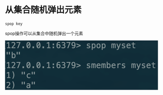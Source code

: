 # 从集合随机弹出元素

```text
spop key
```

spop操作可以从集合中随机弹出一个元素

![](../../.gitbook/assets/image%20%2832%29.png)

